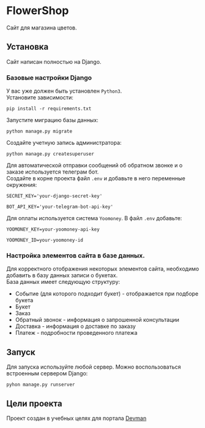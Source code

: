# FlowerShop

Сайт для магазина цветов.  

## Установка
Сайт написан полностью на Django.  

### Базовые настройки Django
У вас уже должен быть установлен `Python3`.  
Установите зависимости:
```
pip install -r requirements.txt
```
Запустите миграцию базы данных:
```
python manage.py migrate
```
Создайте учетную запись администратора:
```
python manage.py createsuperuser
```
Для автоматической отправки сообщений об обратном звонке и о заказе 
используется телеграм бот.  
Создайте в корне проекта файл `.env` и добавьте в него переменные окружения:
```
SECRET_KEY='your-django-secret-key'

BOT_API_KEY='your-telegram-bot-api-key'
```
Для оплаты используется система `Yoomoney`. В файл `.env` добавьте:
```
YOOMONEY_KEY=your-yoomoney-api-key

YOOMONEY_ID=your-yoomoney-id
```
### Настройка элементов сайта в базе данных.
Для корректного отображения некоторых элементов сайта, 
необходимо добавить в базу данных записи о букетах.  
База данных имеет следующую структуру:
- Событие (для которого подходит букет) - отображается при подборе букета
- Букет
- Заказ
- Обратный звонок - информация о запрошенной консультации
- Доставка - информация о доставке по заказу
- Платеж - подробности проведенного платежа

## Запуск
Для запуска используйте любой сервер. Можно воспользоваться 
встроенным сервером Django:
```
pyhon manage.py runserver
```

## Цели проекта
Проект создан в учебных целях для портала [Devman](https://devman.org)
